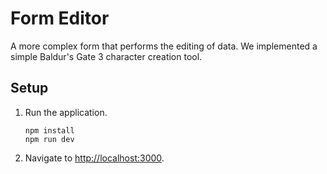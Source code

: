 # Form Editor

A more complex form that performs the editing of data. We implemented a simple Baldur's Gate 3 character creation tool.

## Setup

1. Run the application.

   ```shell
   npm install
   npm run dev
   ```

1. Navigate to <http://localhost:3000>.
